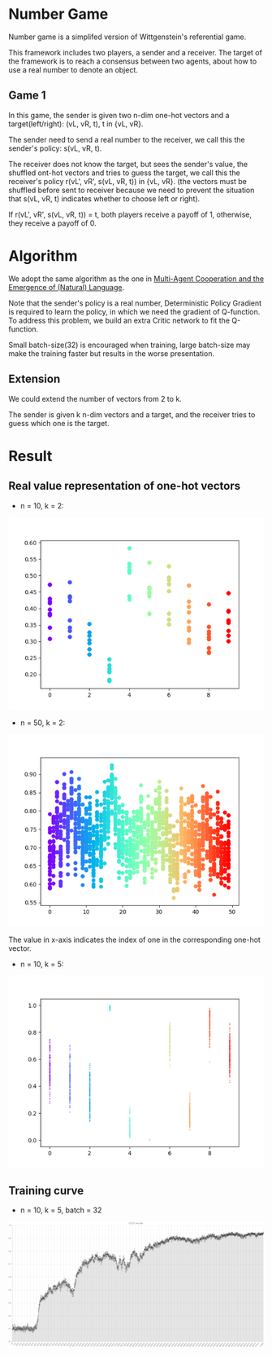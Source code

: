 # Number Game
Number game is a simplifed version of Wittgenstein's referential game. 

This framework includes two players, a sender and a receiver. The target of the framework is to reach a consensus between two agents, about how to use a real number to denote an object.

## Game 1
In this game, the sender is given two n-dim one-hot vectors and a target(left/right): (vL, vR, t), t in {vL, vR}.

The sender need to send a real number to the receiver, we call this the sender's policy: s(vL, vR, t).

The receiver does not know the target, but sees the sender's value, the shuffled ont-hot vectors and tries to guess the target, we call this the receiver's policy r(vL', vR', s(vL, vR, t)) in {vL, vR}. (the vectors must be shuffled before sent to receiver because we need to prevent the situation that s(vL, vR, t) indicates whether to choose left or right).

If r(vL', vR', s(vL, vR, t)) = t, both players receive a payoff of 1, otherwise, they receive a payoff of 0.


# Algorithm
We adopt the same algorithm as the one in [Multi-Agent Cooperation and the Emergence of (Natural) Language](https://arxiv.org/pdf/1612.07182.pdf).

Note that the sender's policy is a real number, Deterministic Policy Gradient is required to learn the policy, in which we need the gradient of Q-function. To address this problem, we build an extra Critic network to fit the Q-function.

Small batch-size(32) is encouraged when training, large batch-size may make the training faster but results in the worse presentation.

## Extension
We could extend the number of vectors from 2 to k. 

The sender is given k n-dim vectors and a target, and the receiver tries to guess which one is the target.


# Result
## Real value representation of one-hot vectors

* n = 10, k = 2:

![](results/viz10.png)

* n = 50, k = 2:

![](results/viz50.png)

The value in x-axis indicates the index of one in the corresponding one-hot vector.

* n = 10, k = 5:

![](results/viz.png)

## Training curve

* n = 10, k = 5, batch = 32

![](results/curve.PNG)